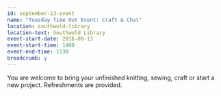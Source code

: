 ```yaml
---
id: september-13-event
name: "Tuesday Time Out Event: Craft & Chat"
location: southwold-library
location-text: Southwold Library
event-start-date: 2016-09-13
event-start-time: 1400
event-end-time: 1530
breadcrumb: y
---
```

You are welcome to bring your unfinished knitting, sewing, craft or start a new
project. Refreshments are provided. 
